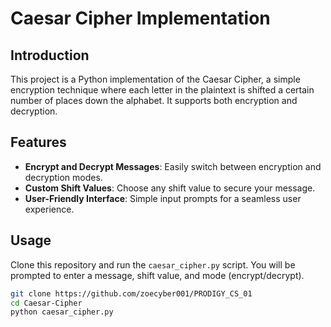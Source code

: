 # Caesar Cipher Implementation

## Introduction
This project is a Python implementation of the Caesar Cipher, a simple encryption technique where each letter in the plaintext is shifted a certain number of places down the alphabet. It supports both encryption and decryption.

## Features
- **Encrypt and Decrypt Messages**: Easily switch between encryption and decryption modes.
- **Custom Shift Values**: Choose any shift value to secure your message.
- **User-Friendly Interface**: Simple input prompts for a seamless user experience.

## Usage
Clone this repository and run the `caesar_cipher.py` script. You will be prompted to enter a message, shift value, and mode (encrypt/decrypt).

```bash
git clone https://github.com/zoecyber001/PRODIGY_CS_01
cd Caesar-Cipher
python caesar_cipher.py
